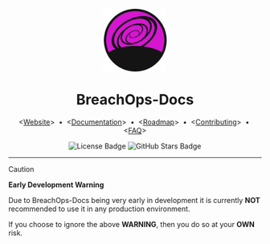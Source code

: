 <!-- #region(collapsed) README Header -->
<p align="center">
    <img
        alt="BreachOps-Docs Logo"
        src="./assets/logo_150x150.png"
        width=125px
        align="center"
    />
    <h1 align="center">BreachOps-Docs</h1>
</p>
<p align="center">
    &lt;<a href="https://github.com/skyeBreach/breachops-docs">Website</a>&gt;
    <span>&nbsp;&#8226;&nbsp;</span>
    &lt;<a href="./docs/pages/index.md">Documentation</a>&gt;
    <span>&nbsp;&#8226;&nbsp;</span>
    &lt;<a href="./docs/pages/roadmap.md">Roadmap</a>&gt;
    <span>&nbsp;&#8226;&nbsp;</span>
    &lt;<a href="./CONTRIBUTING.md">Contributing</a>&gt;
    <span>&nbsp;&#8226;&nbsp;</span>
    &lt;<a href="./docs/pages/faq.md">FAQ</a>&gt;
</p>
<p align="center">
    <!-- TODO: Badges
            - [x] TODO: License
            - [ ] TODO: Release
            - [ ] TODO: Cargo**
            - [ ] TODO: Docs**
            - [ ] TODO: Commit Activity*
            - [x] TODO: Stars
            - [ ] TODO: Downloads*
            - [ ] TODO: Build Pipeline
            - [ ] TODO: Test Pipeline
            - [ ] TODO: Chat/Discord*
    -->
    <img
        alt="License Badge"
        src="https://flat.badgen.net/github/license/skyeBreach/breachops-docs"
    />
    <img
        alt="GitHub Stars Badge"
        src="https://flat.badgen.net/github/stars/skyeBreach/breachops-docs"
    />
</p>
<hr>
<!-- #endregion -->

> [!CAUTION]
> **Early Development Warning**
>
> Due to BreachOps-Docs being very early in development it is currently **NOT** recommended to use it in any production
> environment.
>
> If you choose to ignore the above **WARNING**, then you do so at your **OWN** risk.
